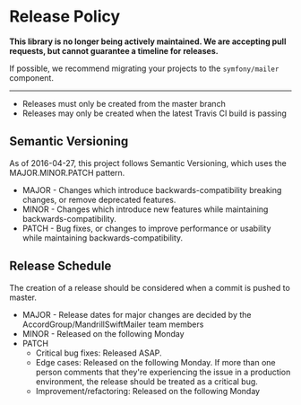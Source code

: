 # Release Policy

**This library is no longer being actively maintained. We are accepting pull requests, but cannot guarantee a timeline for releases.**

If possible, we recommend migrating your projects to the `symfony/mailer` component.

----------------

* Releases must only be created from the master branch
* Releases may only be created when the latest Travis CI build is passing

## Semantic Versioning

As of 2016-04-27, this project follows Semantic Versioning, which uses the MAJOR.MINOR.PATCH pattern.

* MAJOR - Changes which introduce backwards-compatibility breaking changes, or remove deprecated features.
* MINOR - Changes which introduce new features while maintaining backwards-compatibility.
* PATCH - Bug fixes, or changes to improve performance or usability while maintaining backwards-compatibility.

## Release Schedule

The creation of a release should be considered when a commit is pushed to master.

* MAJOR - Release dates for major changes are decided by the AccordGroup/MandrillSwiftMailer team members
* MINOR - Released on the following Monday
* PATCH
    * Critical bug fixes: Released ASAP.
    * Edge cases: Released on the following Monday. If more than one person comments that they're experiencing the issue in a production environment, the release should be treated as a critical bug.
    * Improvement/refactoring: Released on the following Monday 
